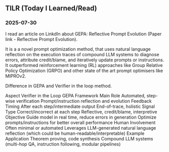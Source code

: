 ## TILR (Today I Learned/Read)



### 2025-07-30

I read an article on LinkdIn about GEPA: Reflective Prompt Evolution (Paper link - Reflective Prompt Evolution). 

It is a a novel prompt optimization method, that uses natural language reflection on the execution traces of compound LLM systems to diagnose errors, attribute credit/blame, and iteratively update prompts or instructions. It outperformed reinforcement learning (RL) approaches like Group Relative Policy Optimization (GRPO) and other state of the art prompt optimisers like MIPROv2. 

Difference in GEPA and Verifier in the loop method. 

Aspect	Verifier in the Loop	GEPA Framework
Main Role	Automated, step-wise verification	Prompt/instruction reflection and evolution
Feedback Timing	After each step/intermediate output	End-of-trace, holistic
Signal Type	Correct/incorrect at each step	Reflective, credit/blame, interpretive
Objective	Guide model in real time, reduce errors in generation	Optimize prompts/instructions for better overall performance
Human Involvement	Often minimal or automated	Leverages LLM-generated natural language reflection (which could be human-readable/interpretable)
Example Application	Theorem proving, code synthesis	Compound LLM systems (multi-hop QA, instruction following, modular pipelines)
